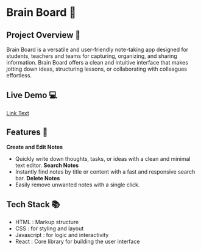 # Brain Board 📝

## Project Overview 🌟
Brain Board is a versatile and user-friendly note-taking app designed for students, teachers and teams for capturing, organizing, and sharing information. Brain Board offers a clean and intuitive interface that makes jotting down ideas, structuring lessons, or collaborating with colleagues effortless.


## Live Demo 💻

[Link Text](brain-board-inky.vercel.app)


## Features 🎯
**Create and Edit Notes**
- Quickly write down thoughts, tasks, or ideas with a clean and minimal text editor.
**Search Notes**
- Instantly find notes by title or content with a fast and responsive search bar.
**Delete Notes**
- Easily remove unwanted notes with a single click.


## Tech Stack 📚
- HTML : Markup structure
- CSS :  for styling and layout
- Javascript : for logic and interactivity
- React : Core library for building the user interface
  


